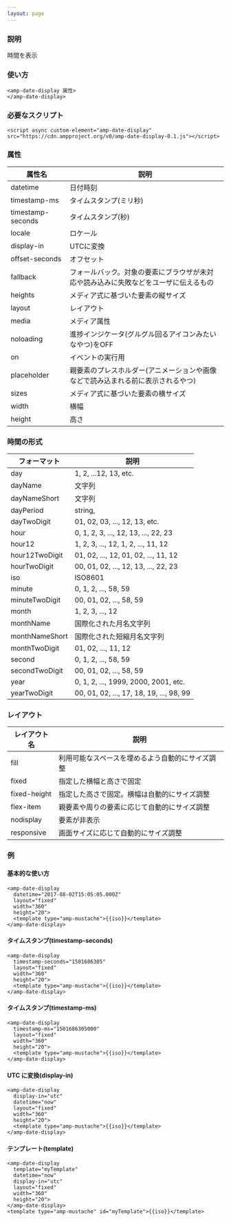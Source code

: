 ```yaml
---
layout: page
---
```


### 説明

時間を表示

### 使い方

    <amp-date-display 属性>
    </amp-date-display>

### 必要なスクリプト

    <script async custom-element="amp-date-display" src="https://cdn.ampproject.org/v0/amp-date-display-0.1.js"></script>

### 属性

| 属性名            | 説明                                                   |
|-------------------|--------------------------------------------------------|
| datetime          | 日付時刻                                               |
| timestamp-ms      | タイムスタンプ(ミリ秒)                                          |
| timestamp-seconds | タイムスタンプ(秒)                                            |
| locale            | ロケール                                                   |
| display-in        | UTCに変換                                               |
| offset-seconds    | オフセット                                                  |
| fallback          | フォールバック。対象の要素にブラウザが未対応や読み込みに失敗などをユーザに伝えるもの |
| heights           | メディア式に基づいた要素の縦サイズ                                 |
| layout            | レイアウト                                                  |
| media             | メディア属性                                               |
| noloading         | 進捗インジケータ(グルグル回るアイコンみたいなやつ)をOFF                      |
| on                | イベントの実行用                                            |
| placeholder       | 親要素のプレスホルダー(アニメーションや画像などで読み込まれる前に表示されるやつ)    |
| sizes             | メディア式に基づいた要素の横サイズ                                 |
| width             | 横幅                                                   |
| height            | 高さ                                                    |

### 時間の形式

| フォーマット         | 説明                                     |
|----------------|------------------------------------------|
| day            | 1, 2, ...12, 13, etc.                    |
| dayName        | 文字列                                   |
| dayNameShort   | 文字列                                   |
| dayPeriod      | string,                                  |
| dayTwoDigit    | 01, 02, 03, ..., 12, 13, etc.            |
| hour           | 0, 1, 2, 3, ..., 12, 13, ..., 22, 23     |
| hour12         | 1, 2, 3, ..., 12, 1, 2, ..., 11, 12      |
| hour12TwoDigit | 01, 02, ..., 12, 01, 02, ..., 11, 12     |
| hourTwoDigit   | 00, 01, 02, ..., 12, 13, ..., 22, 23     |
| iso            | ISO8601                                  |
| minute         | 0, 1, 2, ..., 58, 59                     |
| minuteTwoDigit | 00, 01, 02, ..., 58, 59                  |
| month          | 1, 2, 3, ..., 12                         |
| monthName      | 国際化された月名文字列                      |
| monthNameShort | 国際化された短縮月名文字列                  |
| monthTwoDigit  | 01, 02, ..., 11, 12                      |
| second         | 0, 1, 2, ..., 58, 59                     |
| secondTwoDigit | 00, 01, 02, ..., 58, 59                  |
| year           | 0, 1, 2, ..., 1999, 2000, 2001, etc.     |
| yearTwoDigit   | 00, 01, 02, ..., 17, 18, 19, ..., 98, 99 |

### レイアウト

| レイアウト名      | 説明                               |
|--------------|----------------------------------|
| fill         | 利用可能なスペースを埋めるよう自動的にサイズ調整 |
| fixed        | 指定した横幅と高さで固定                |
| fixed-height | 指定した高さで固定。横幅は自動的にサイズ調整 |
| flex-item    | 親要素や周りの要素に応じて自動的にサイズ調整 |
| nodisplay    | 要素が非表示                        |
| responsive   | 画面サイズに応じて自動的にサイズ調整         |

### 例

#### 基本的な使い方

    <amp-date-display
      datetime="2017-08-02T15:05:05.000Z"
      layout="fixed"
      width="360"
      height="20">
      <template type="amp-mustache">{{iso}}</template>
    </amp-date-display>

#### タイムスタンプ(timestamp-seconds)

    <amp-date-display
      timestamp-seconds="1501686305"
      layout="fixed"
      width="360"
      height="20">
      <template type="amp-mustache">{{iso}}</template>
    </amp-date-display>

#### タイムスタンプ(timestamp-ms)

    <amp-date-display
      timestamp-ms="1501686305000"
      layout="fixed"
      width="360"
      height="20">
      <template type="amp-mustache">{{iso}}</template>
    </amp-date-display>

#### UTC に変換(display-in)

    <amp-date-display
      display-in="utc"
      datetime="now"
      layout="fixed"
      width="360"
      height="20">
      <template type="amp-mustache">{{iso}}</template>
    </amp-date-display>

#### テンプレート(template)

    <amp-date-display
      template="myTemplate"
      datetime="now"
      display-in="utc"
      layout="fixed"
      width="360"
      height="20">
    </amp-date-display>
    <template type="amp-mustache" id="myTemplate">{{iso}}</template>
